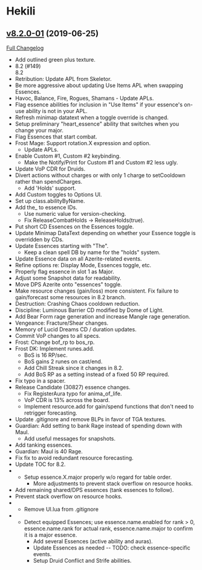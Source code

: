 # Hekili

## [v8.2.0-01](https://github.com/Hekili/hekili/tree/v8.2.0-01) (2019-06-25)
[Full Changelog](https://github.com/Hekili/hekili/compare/v8.1.5-20-alpha2...v8.2.0-01)

- Add outlined green plus texture.  
- 8.2 (#149)  
    8.2  
- Retribution:  Update APL from Skeletor.  
- Be more aggressive about updating Use Items APL when swapping Essences.  
- Havoc, Balance, Fire, Rogues, Shamans - Update APLs.  
- Flag essence abilities for inclusion in "Use Items" if your essence's on-use ability is not in your APL.  
- Refresh minimap datatext when a toggle override is changed.  
- Setup preliminary "heart\_essence" ability that switches when you change your major.  
- Flag Essences that start combat.  
- Frost Mage:  Support rotation.X expression and option.  
    - Update APLs.  
- Enable Custom #1, Custom #2 keybinding.  
    - Make the Notify/Print for Custom #1 and Custom #2 less ugly.  
- Update VoP CDR for Druids.  
- Divert actions without charges or with only 1 charge to setCooldown rather than spendCharges.  
    - Add 'Holds' support.  
- Add Custom toggles to Options UI.  
- Set up class.abilityByName.  
- Add the_ to essence IDs.  
    - Use numeric value for version-checking.  
    - Fix ReleaseCombatHolds -> ReleaseHolds(true).  
- Put short CD Essences on the Essences toggle.  
- Update Minimap DataText depending on whether your Essence toggle is overridden by CDs.  
- Update Essences starting with "The".  
    - Keep a clean spell DB by name for the "holds" system.  
- Update Essence data on all Azerite-related events.  
- Refine options re: Display Mode, Essences toggle, etc.  
- Properly flag essence in slot 1 as Major.  
- Adjust some Snapshot data for readability.  
- Move DPS Azerite onto "essences" toggle.  
- Make resource changes (gain/loss) more consistent.  Fix failure to gain/forecast some resources in 8.2 branch.  
- Destruction:  Crashing Chaos cooldown reduction.  
- Discipline: Luminous Barrier CD modified by Dome of Light.  
- Add Bear Form rage generation and increase Mangle rage generation.  
- Vengeance:  Fracture/Shear changes.  
- Memory of Lucid Dreams CD / duration updates.  
- Commit VoP changes to all specs.  
- Frost:  Change bof\_rp to bos\_rp.  
- Frost DK:  Implement runes.add.  
    - BoS is 16 RP/sec.  
    - BoS gains 2 runes on cast/end.  
    - Add Chill Streak since it changes in 8.2.  
    - Add BoS RP as a setting instead of a fixed 50 RP required.  
- Fix typo in a spacer.  
- Release Candidate (30827) essence changes.  
    - Fix RegisterAura typo for anima\_of\_life.  
    - VoP CDR is 13% across the board.  
    - Implement resource.add for gain/spend functions that don't need to retrigger forecasting.  
- Update .gitignore and remove BLPs in favor of TGA textures.  
- Guardian:  Add setting to bank Rage instead of spending down with Maul.  
    - Add useful messages for snapshots.  
- Add tanking essences.  
- Guardian:  Maul is 40 Rage.  
- Fix fix to avoid redundant resource forecasting.  
- Update TOC for 8.2.  
- - Setup essence.X.major properly w/o regard for table order.  
    - More adjustments to prevent stack overflow on resource hooks.  
- Add remaining shared/DPS essences (tank essences to follow).  
- Prevent stack overflow on resource hooks.  
- - Remove UI.lua from .gitignore  
- - Detect equipped Essences; use essence.name.enabled for rank > 0, essence.name.rank for actual rank, essence.name.major to confirm it is a major essence.  
    - Add several Essences (active ability and auras).  
    - Update Essences as needed -- TODO: check essence-specific events.  
    - Setup Druid Conflict and Strife abilities.  
